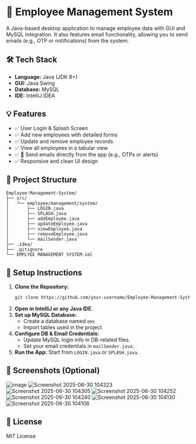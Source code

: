 
# 🚀 Employee Management System

A Java-based desktop application to manage employee data with GUI and MySQL integration. It also features email functionality, allowing you to send emails (e.g., OTP or notifications) from the system.

## 🛠️ Tech Stack
- **Language:** Java (JDK 8+)
- **GUI:** Java Swing
- **Database:** MySQL
- **IDE:** IntelliJ IDEA

## 💡 Features
- ✅ User Login & Splash Screen
- ✅ Add new employees with detailed forms
- ✅ Update and remove employee records
- ✅ View all employees in a tabular view
- ✅ 📧 Send emails directly from the app (e.g., OTPs or alerts)
- ✅ Responsive and clean UI design

## 📁 Project Structure
```
Employee-Management-System/
├── src/
│   └── employee/management/system/
│       ├── LOGIN.java
│       ├── SPLASH.java
│       ├── addEmployee.java
│       ├── updateEmployee.java
│       ├── viewEmployee.java
│       ├── removeEmployee.java
│       └── mailSender.java
├── .idea/
├── .gitignore
└── EMPLYEE MANAGEMENT SYSTEM.iml
```

## 🧪 Setup Instructions
1. **Clone the Repository:**
   ```bash
   git clone https://github.com/your-username/Employee-Management-System.git
   ```
2. **Open in IntelliJ or any Java IDE.**
3. **Set up MySQL Database:**
   - Create a database named `ems`
   - Import tables used in the project.
4. **Configure DB & Email Credentials:**
   - Update MySQL login info in DB-related files.
   - Set your email credentials in `mailSender.java`.
5. **Run the App:** Start from `LOGIN.java` or `SPLASH.java`.

## 📸 Screenshots (Optional)
![image](https://github.com/user-attachments/assets/a90cbf28-8d95-4294-8f12-c1eb135030fd)
![Screenshot 2025-06-30 104323](https://github.com/user-attachments/assets/390ac288-c372-4d7a-8466-44ba0c3dcb69)
![Screenshot 2025-06-30 104305](https://github.com/user-attachments/assets/1b05b285-0a85-4c67-b545-1d3eaea63de2)
![Screenshot 2025-06-30 104252](https://github.com/user-attachments/assets/1618742b-2241-4311-bf19-c9da5213ac95)
![Screenshot 2025-06-30 104240](https://github.com/user-attachments/assets/6cc7402a-1e75-4c0a-b99b-818ecb81f9bd)
![Screenshot 2025-06-30 104130](https://github.com/user-attachments/assets/2cc51b16-5e20-4798-a377-257d8e1f92b3)
![Screenshot 2025-06-30 104106](https://github.com/user-attachments/assets/06d7b901-25b8-4665-987c-9c3e9389ac70)








## 📜 License
MIT License
